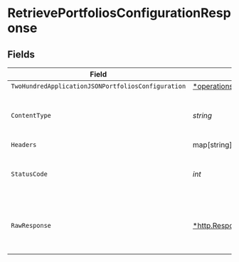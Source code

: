 # RetrievePortfoliosConfigurationResponse


## Fields

| Field                                                                                                                                                          | Type                                                                                                                                                           | Required                                                                                                                                                       | Description                                                                                                                                                    |
| -------------------------------------------------------------------------------------------------------------------------------------------------------------- | -------------------------------------------------------------------------------------------------------------------------------------------------------------- | -------------------------------------------------------------------------------------------------------------------------------------------------------------- | -------------------------------------------------------------------------------------------------------------------------------------------------------------- |
| `TwoHundredApplicationJSONPortfoliosConfiguration`                                                                                                             | [*operations.RetrievePortfoliosConfigurationPortfoliosConfiguration](../../../pkg/models/operations/retrieveportfoliosconfigurationportfoliosconfiguration.md) | :heavy_minus_sign:                                                                                                                                             | Portfolios                                                                                                                                                     |
| `ContentType`                                                                                                                                                  | *string*                                                                                                                                                       | :heavy_check_mark:                                                                                                                                             | HTTP response content type for this operation                                                                                                                  |
| `Headers`                                                                                                                                                      | map[string][]*string*                                                                                                                                          | :heavy_minus_sign:                                                                                                                                             | N/A                                                                                                                                                            |
| `StatusCode`                                                                                                                                                   | *int*                                                                                                                                                          | :heavy_check_mark:                                                                                                                                             | HTTP response status code for this operation                                                                                                                   |
| `RawResponse`                                                                                                                                                  | [*http.Response](https://pkg.go.dev/net/http#Response)                                                                                                         | :heavy_minus_sign:                                                                                                                                             | Raw HTTP response; suitable for custom response parsing                                                                                                        |
